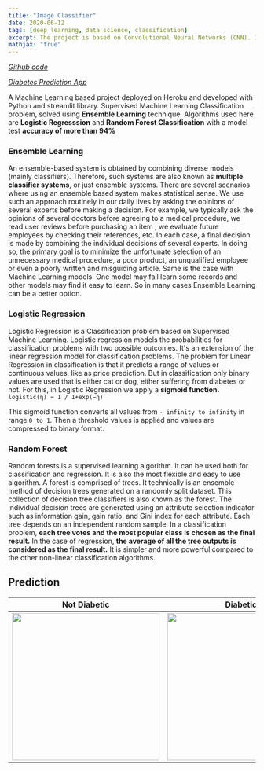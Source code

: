 ```yaml
---
title: "Image Classifier"
date: 2020-06-12
tags: [deep learning, data science, classification] 
excerpt: The project is based on Convolutional Neural Networks (CNN). It classifies the images of Cats and Dogs"
mathjax: "true"
---
```

*[Github code](https://github.com/koshalnirwan/diabetes--prediction)*

*[Diabetes Prediction App](https://diabetes--prediction.herokuapp.com)*

A Machine Learning based project deployed on Heroku and developed with Python and streamlit library. Supervised Machine Learning Classification problem, solved using **Ensemble Learning** technique. Algorithms used here are **Logistic Regresssion** and **Random Forest Classification** with a model test **accuracy of more than 94%**

### Ensemble Learning
An ensemble-based system is obtained by combining diverse models (mainly classifiers). Therefore, such systems are also known as **multiple classifier systems**, or just ensemble systems. There are several scenarios where using an ensemble based system makes statistical sense. We use such an approach routinely in our daily lives by asking the opinions of several experts before making a decision. For example, we typically ask the opinions of several doctors before agreeing to a medical procedure, we read user reviews before purchasing an item , we evaluate future employees by checking their references, etc. In each case, a final decision is made by combining the individual decisions of several experts. In doing so, the primary goal is to minimize the unfortunate selection of an unnecessary medical procedure, a poor product, an unqualified employee or even a poorly written and misguiding article. 
Same is the case with Machine Learning models. One model may fail learn some records and other models may find it easy to learn. So in many cases Ensemble Learning can be a better option.

### Logistic Regression
Logistic Regression is a Classification problem based on Supervised Machine Learning. Logistic regression models the probabilities for classification problems with two possible outcomes. It's an extension of the linear regression model for classification problems. The problem for Linear Regression in classification is that it predicts a range of values or continuous values, like as price prediction. But in classification only binary values are used that is either cat or dog, either suffering from diabetes or not. For this, in Logistic Regression we apply a **sigmoid function.**   ```logistic(η) = 1 / 1+exp(−η)```

This sigmoid function converts all values from ```- infinity to infinity``` in range ```0 to 1```. Then a threshold values is applied and values are compressed to binary format.

### Random Forest 
Random forests is a supervised learning algorithm. It can be used both for classification and regression. It is also the most flexible and easy to use algorithm. A forest is comprised of trees. It technically is an ensemble method of decision trees generated on a randomly split dataset. This collection of decision tree classifiers is also known as the forest. The individual decision trees are generated using an attribute selection indicator such as information gain, gain ratio, and Gini index for each attribute. Each tree depends on an independent random sample. In a classification problem, **each tree votes and the most popular class is chosen as the final result.** In the case of regression, **the average of all the tree outputs is considered as the final result.** It is simpler and more powerful compared to the other non-linear classification algorithms.

## Prediction

Not Diabetic                                   |  Diabetic
:---------------------------------------------:|:-------------------------:
<img src="app.JPG" width=300>  |  <img src="app2.JPG" width=300>
